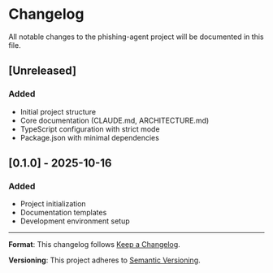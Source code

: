 # Changelog

All notable changes to the phishing-agent project will be documented in this file.

## [Unreleased]

### Added
- Initial project structure
- Core documentation (CLAUDE.md, ARCHITECTURE.md)
- TypeScript configuration with strict mode
- Package.json with minimal dependencies

## [0.1.0] - 2025-10-16

### Added
- Project initialization
- Documentation templates
- Development environment setup

---

**Format**: This changelog follows [Keep a Changelog](https://keepachangelog.com/en/1.0.0/).

**Versioning**: This project adheres to [Semantic Versioning](https://semver.org/spec/v2.0.0.html).
